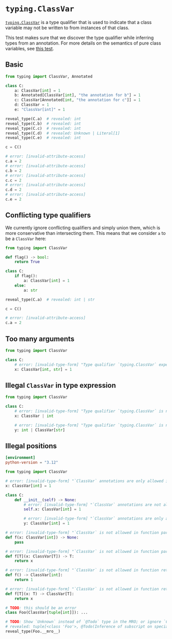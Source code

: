 # `typing.ClassVar`

[`typing.ClassVar`] is a type qualifier that is used to indicate that a class variable may not be
written to from instances of that class.

This test makes sure that we discover the type qualifier while inferring types from an annotation.
For more details on the semantics of pure class variables, see [this test](../attributes.md).

## Basic

```py
from typing import ClassVar, Annotated

class C:
    a: ClassVar[int] = 1
    b: Annotated[ClassVar[int], "the annotation for b"] = 1
    c: ClassVar[Annotated[int, "the annotation for c"]] = 1
    d: ClassVar = 1
    e: "ClassVar[int]" = 1

reveal_type(C.a)  # revealed: int
reveal_type(C.b)  # revealed: int
reveal_type(C.c)  # revealed: int
reveal_type(C.d)  # revealed: Unknown | Literal[1]
reveal_type(C.e)  # revealed: int

c = C()

# error: [invalid-attribute-access]
c.a = 2
# error: [invalid-attribute-access]
c.b = 2
# error: [invalid-attribute-access]
c.c = 2
# error: [invalid-attribute-access]
c.d = 2
# error: [invalid-attribute-access]
c.e = 2
```

## Conflicting type qualifiers

We currently ignore conflicting qualifiers and simply union them, which is more conservative than
intersecting them. This means that we consider `a` to be a `ClassVar` here:

```py
from typing import ClassVar

def flag() -> bool:
    return True

class C:
    if flag():
        a: ClassVar[int] = 1
    else:
        a: str

reveal_type(C.a)  # revealed: int | str

c = C()

# error: [invalid-attribute-access]
c.a = 2
```

## Too many arguments

```py
from typing import ClassVar

class C:
    # error: [invalid-type-form] "Type qualifier `typing.ClassVar` expected exactly 1 argument, got 2"
    x: ClassVar[int, str] = 1
```

## Illegal `ClassVar` in type expression

```py
from typing import ClassVar

class C:
    # error: [invalid-type-form] "Type qualifier `typing.ClassVar` is not allowed in type expressions (only in annotation expressions)"
    x: ClassVar | int

    # error: [invalid-type-form] "Type qualifier `typing.ClassVar` is not allowed in type expressions (only in annotation expressions)"
    y: int | ClassVar[str]
```

## Illegal positions

```toml
[environment]
python-version = "3.12"
```

```py
from typing import ClassVar

# error: [invalid-type-form] "`ClassVar` annotations are only allowed in class-body scopes"
x: ClassVar[int] = 1

class C:
    def __init__(self) -> None:
        # error: [invalid-type-form] "`ClassVar` annotations are not allowed for non-name targets"
        self.x: ClassVar[int] = 1

        # error: [invalid-type-form] "`ClassVar` annotations are only allowed in class-body scopes"
        y: ClassVar[int] = 1

# error: [invalid-type-form] "`ClassVar` is not allowed in function parameter annotations"
def f(x: ClassVar[int]) -> None:
    pass

# error: [invalid-type-form] "`ClassVar` is not allowed in function parameter annotations"
def f[T](x: ClassVar[T]) -> T:
    return x

# error: [invalid-type-form] "`ClassVar` is not allowed in function return type annotations"
def f() -> ClassVar[int]:
    return 1

# error: [invalid-type-form] "`ClassVar` is not allowed in function return type annotations"
def f[T](x: T) -> ClassVar[T]:
    return x

# TODO: this should be an error
class Foo(ClassVar[tuple[int]]): ...

# TODO: Show `Unknown` instead of `@Todo` type in the MRO; or ignore `ClassVar` and show the MRO as if `ClassVar` was not there
# revealed: tuple[<class 'Foo'>, @Todo(Inference of subscript on special form), <class 'object'>]
reveal_type(Foo.__mro__)
```

[`typing.classvar`]: https://docs.python.org/3/library/typing.html#typing.ClassVar
